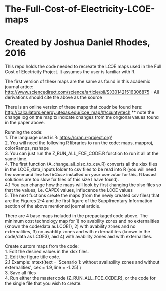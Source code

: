 # The-Full-Cost-of-Electricity-LCOE-maps
# Created by Joshua Daniel Rhodes, 2016

This repo holds the code needed to recreate the LCOE maps used in the Full Cost of Electricity Project. It assumes the user is familiar with R.

The first version of these maps are the same as found in this academic journal artice: http://www.sciencedirect.com/science/article/pii/S0301421516306875
	- All derivations should cite the above as the source

There is an online version of these maps that coudn be found here: http://calculators.energy.utexas.edu/lcoe_map/#/county/tech
	** note the change log on the map to indicate changes from the origional values found in the paper above.

Running the code: \
	1. The language used is R: https://cran.r-project.org/ \
	2. You will need the following R libraries to run the code: maps, mapproj, colorRamps, reshape \
	3. You can just run the Z_RUN_ALL_FCE_CODE.R function to run it all at the same time. \
	4. The first function (A_change_all_xlsx_to_csv.R) converts all the xlsx files in the LCOE_data_inputs folder to csv files to be read into R (you will need the command line tool in2csv installed on your computer for this, R based solutions are too slow for files of this size I have found). \
		4.1 You can change how the maps will look by first changing the xlsx files so that the values, i.e. CAPEX values, influcence the LCOE values \
	5. The next fuctions create the maps (from the newly created csv files) that are the Figures 2-4 and the first figure of the Supplimentary Information section of the above mentioned journal article. 


There are 4 base maps included in the prepackaged code above. The minimum cost technology map for 1) no avability zones and no externalities (known the code/data as LCOE1), 2) with avability zones and no externalities, 3) no avability zones and with externalitites (known in the code/data as LCOE3), and 4) with avability zones and with externalities.

Create custom maps from the code: \
	1. Edit the desired values in the xlsx files. \
	2. Edit the figure title code. \
		2.1 Example:  mtext(text = 'Scenario 1: without availability zones and without externalities', cex = 1.9, line = -1.25) 
		\	
	3. Save all files \
	4. Run either the master code (Z_RUN_ALL_FCE_CODE.R), or the code for the single file that you wish to create.
		